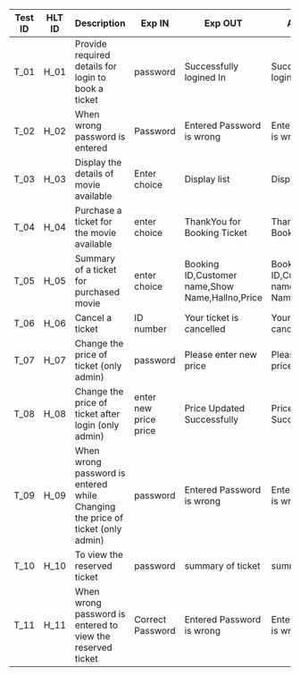 |Test ID|	HLT ID	|Description|	Exp IN	|Exp OUT|	Actual Out	|PASS/FAIL|
|:-------:|---------|-----------|---------|-------|-------------|---------|
|T_01|	H_01	|Provide required details for login to book a ticket|	password|	Successfully logined In	|Successfully logined In	|PASS
|T_02|	H_02	|When wrong password is entered|	Password	|Entered Password is wrong|	Entered Password is wrong	|PASS
|T_03|	H_03|	Display the details of movie available|	Enter choice|	Display list	|Display list	|PASS
|T_04|	H_04|	Purchase a ticket for the movie available	|enter choice|	ThankYou for Booking Ticket|	ThankYou for Booking Ticket|	PASS
|T_05|	H_05|	Summary of a ticket for purchased movie|	enter choice	|Booking ID,Customer name,Show Name,Hallno,Price	|Booking ID,Customer name,Show Name,Hallno,Price	|PASS
|T_06|	H_06|	Cancel a ticket	|ID number	|Your ticket is cancelled	|Your ticket is cancelled|	PASS
|T_07|	H_07|	Change the price of ticket (only admin)	|password|	Please enter new price|	Please enter new price|	PASS
|T_08	|H_08|Change the price of ticket after login (only admin)|	enter new price price|	Price Updated Successfully	|Price Updated Successfully|	PASS
|T_09	|H_09|When wrong password is entered while Changing the price of ticket (only admin)|	password	|Entered Password is wrong	|Entered Password is wrong	|PASS
|T_10|	H_10|	To view the reserved ticket	|password|	summary of ticket	|summary of ticket	|PASS
|T_11|	H_11|	When wrong password is entered to view the reserved ticket	|Correct Password	|Entered Password is wrong|	Entered Password is wrong|	PASS
